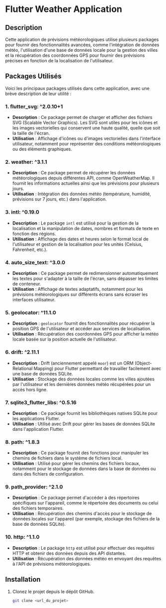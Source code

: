 # Flutter Weather Application

## Description

Cette application de prévisions météorologiques utilise plusieurs packages pour fournir des fonctionnalités avancées, comme l'intégration de données météo, l'utilisation d'une base de données locale pour la gestion des villes et la récupération des coordonnées GPS pour fournir des prévisions précises en fonction de la localisation de l'utilisateur.

## Packages Utilisés

Voici les principaux packages utilisés dans cette application, avec une brève description de leur utilité :

### 1. **flutter_svg: ^2.0.10+1**
   - **Description** : Ce package permet de charger et afficher des fichiers SVG (Scalable Vector Graphics). Les SVG sont utiles pour les icônes et les images vectorielles qui conservent une haute qualité, quelle que soit la taille de l'écran.
   - **Utilisation** : Affichage d'icônes ou d'images vectorielles dans l'interface utilisateur, notamment pour représenter des conditions météorologiques ou des éléments graphiques.

### 2. **weather: ^3.1.1**
   - **Description** : Ce package permet de récupérer les données météorologiques depuis différentes API, comme OpenWeatherMap. Il fournit les informations actuelles ainsi que les prévisions pour plusieurs jours.
   - **Utilisation** : Intégration des données météo (température, humidité, prévisions sur 7 jours, etc.) dans l'application.

### 3. **intl: ^0.19.0**
   - **Description** : Le package `intl` est utilisé pour la gestion de la localisation et la manipulation de dates, nombres et formats de texte en fonction des régions.
   - **Utilisation** : Affichage des dates et heures selon le format local de l'utilisateur et gestion de la localisation pour les unités (Celsius, Fahrenheit, etc.).

### 4. **auto_size_text: ^3.0.0**
   - **Description** : Ce package permet de redimensionner automatiquement les textes pour s'adapter à la taille de l'écran, sans dépasser les limites de conteneur.
   - **Utilisation** : Affichage de textes adaptatifs, notamment pour les prévisions météorologiques sur différents écrans sans écraser les interfaces utilisateur.

### 5. **geolocator: ^11.1.0**
   - **Description** : `geolocator` fournit des fonctionnalités pour récupérer la position GPS de l'utilisateur et accéder aux services de localisation.
   - **Utilisation** : Récupération des coordonnées GPS pour afficher la météo locale basée sur la position actuelle de l'utilisateur.

### 6. **drift: ^2.11.1**
   - **Description** : Drift (anciennement appelé `moor`) est un ORM (Object-Relational Mapping) pour Flutter permettant de travailler facilement avec une base de données SQLite.
   - **Utilisation** : Stockage des données locales comme les villes ajoutées par l'utilisateur et les dernières données météo récupérées pour un accès hors ligne.

### 7. **sqlite3_flutter_libs: ^0.5.16**
   - **Description** : Ce package fournit les bibliothèques natives SQLite pour les applications Flutter.
   - **Utilisation** : Utilisé avec Drift pour gérer les bases de données SQLite dans l'application Flutter.

### 8. **path: ^1.8.3**
   - **Description** : Ce package fournit des fonctions pour manipuler les chemins de fichiers dans le système de fichiers local.
   - **Utilisation** : Utilisé pour gérer les chemins des fichiers locaux, notamment pour le stockage de données dans la base de données ou dans des fichiers de configuration.

### 9. **path_provider: ^2.1.0**
   - **Description** : Ce package permet d'accéder à des répertoires spécifiques sur l'appareil, comme le répertoire des documents ou celui des fichiers temporaires.
   - **Utilisation** : Récupération des chemins d'accès pour le stockage de données locales sur l'appareil (par exemple, stockage des fichiers de la base de données SQLite).

### 10. **http: ^1.1.0**
   - **Description** : Le package `http` est utilisé pour effectuer des requêtes HTTP et obtenir des données depuis des API distantes.
   - **Utilisation** : Récupération des données météo en envoyant des requêtes à l'API de prévisions météorologiques.

## Installation

1. Clonez le projet depuis le dépôt GitHub.
   ```bash
   git clone <url_du_projet>
